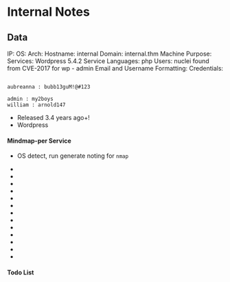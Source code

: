 # Internal Notes

## Data 

IP: 
OS:
Arch:
Hostname: internal
Domain: internal.thm
Machine Purpose: 
Services: Wordpress 5.4.2
Service Languages: php
Users: 
nuclei found from CVE-2017 for wp - admin
Email and Username Formatting:
Credentials:
```

aubreanna : bubb13guM!@#123

admin : my2boys
william : arnold147

```

- Released 3.4 years ago+!   
- Wordpress 

#### Mindmap-per Service

- OS detect, run generate noting for `nmap`

 -
-
-
-
-
-
-
- 
-
-
-
-
-



#### Todo List


